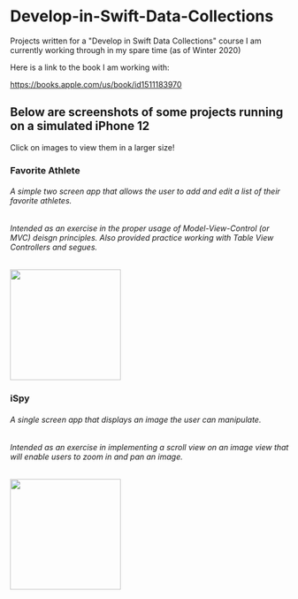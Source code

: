 # Develop-in-Swift-Data-Collections
Projects written for a "Develop in Swift Data Collections" course I am currently working through in my spare time (as of Winter 2020)

Here is a link to the book I am working with: 

https://books.apple.com/us/book/id1511183970

## Below are screenshots of some projects running on a simulated iPhone 12 
Click on images to view them in a larger size!

### Favorite Athlete
###### A simple two screen app that allows the user to add and edit a list of their favorite athletes. 
###### Intended as an exercise in the proper usage of Model-View-Control (or MVC) deisgn principles. Also provided practice working with Table View Controllers and segues. 

<img src="https://user-images.githubusercontent.com/55996049/104538210-6f6baa80-55e9-11eb-8388-a967eb492012.png" width="200">

### iSpy
###### A single screen app that displays an image the user can manipulate.
###### Intended as an exercise in implementing a scroll view on an image view that will enable users to zoom in and pan an image. 

<img src="https://user-images.githubusercontent.com/55996049/104539001-d3db3980-55ea-11eb-93a6-20b24037aca0.png" width="200">

